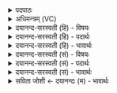 <details><summary>पदपाठः</summary>

तत्। विप्रा॑सः। वि॒प॒न्यवः॑। जा॒गृ॒वास॒ इति॑ जागृ॒वासः॑। सम्। इ॒न्ध॒ते॒। विष्णोः॑। यत्। प॒र॒मम्। प॒दम्। ४४।
</details>

<details><summary>अधिमन्त्रम् (VC)</summary>

- विष्णुर्देवता
- मेधातिथिर्ऋषिः
- गायत्री
- षड्जः
</details>

<details><summary>दयानन्द-सरस्वती (हि) - विषयः</summary>

फिर उसी विषय को अगले मन्त्र में कहा है ॥
</details>

<details><summary>दयानन्द-सरस्वती (हि) - पदार्थः</summary>

पदार्थान्वयभाषाः -  हे मनुष्यो ! जो (जागृवांसः) अविद्यारूप निद्रा से उठ के चेतन हुए (विपन्यवः) विशेषकर स्तुति करने योग्य वा ईश्वर की स्तुति करनेहारे (विप्रासः) बुद्धिमान् योगी लोग (विष्णोः) सर्वत्र अभिव्यापक परमात्मा का (यत्) जो (परमम्) उत्तम (पदम्) प्राप्त होने योग्य मोक्षदायी स्वरूप है, (तत्) उसको (सम्, इन्धते) सम्यक् प्रकाशित करते हैं, उनके सत्सङ्ग से तुम लोग भी वैसे होओ ॥४४ ॥
</details>

<details><summary>दयानन्द-सरस्वती (हि) - भावार्थः</summary>

भावार्थभाषाः -  जो योगाभ्यासादि सत्कर्मों को करके शुद्ध मन और आत्मावाले धार्मिक पुरुषार्थी जन हैं, वे ही व्यापक परमेश्वर के स्वरूप को जानने और उसको प्राप्त होने योग्य होते हैं, अन्य नहीं ॥४४ ॥
</details>

<details><summary>दयानन्द-सरस्वती (सं) - विषयः</summary>

पुनस्तमेव विषयमाह ॥
</details>

<details><summary>दयानन्द-सरस्वती (सं) - पदार्थः</summary>

पदार्थान्वयभाषाः -  हे मनुष्या ये जागृवांसो विपन्यवो विप्रासो विष्णोर्यत्परमं पदमस्ति, तत्समिन्धते तत्सङ्गेन यूयमपि तादृशा भवत ॥४४ ॥
</details>

<details><summary>दयानन्द-सरस्वती (सं) - भावार्थः</summary>

भावार्थभाषाः -  ये योगाभ्यासादिना शुद्धान्तःकरणात्मानो धार्मिकाः पुरुषार्थिनो जनाः सन्ति, त एव व्यापकस्य परमेश्वरस्य स्वरूपं ज्ञातुं लब्धुं चार्हन्ति नेतरे ॥४४ ॥
</details>

<details><summary>सविता जोशी ← दयानन्दः (म) - भावार्थः</summary>

भावार्थभाषाः -  जे योगाभ्यास इत्यादी सत्कर्म करून आत्मा व मन शुद्ध करून धार्मिक व पुरुषार्थी बनतात तेच परमेश्वराच्या व्यापक स्वरूपाला जाणू शकतात व प्राप्तही करू शकतात, इतरांना ते शक्य होत नाही.
</details>